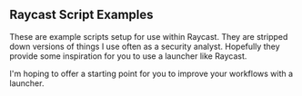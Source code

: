 ## Raycast Script Examples

These are example scripts setup for use within Raycast. They are stripped down versions of things I use often as a security analyst. Hopefully they provide some inspiration for you to use a launcher like Raycast.

I'm hoping to offer a starting point for you to improve your workflows with a launcher. 